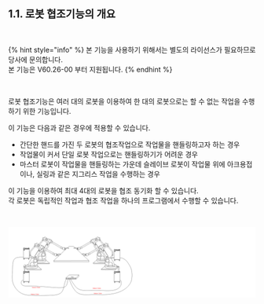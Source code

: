 ﻿## 1.1. 로봇 협조기능의 개요

<br>

{% hint style="info" %}
본 기능을 사용하기 위해서는 별도의 라이선스가 필요하므로 당사에 문의합니다. <br>
본 기능은 V60.26-00 부터 지원됩니다.
{% endhint %}

<br>

로봇 협조기능은 여러 대의 로봇을 이용하여 한 대의 로봇으로는 할 수 없는 작업을 수행하기 위한 기능입니다. 

이 기능은 다음과 같은 경우에 적용할 수 있습니다.

-	간단한 핸드를 가진 두 로봇의 협조작업으로 작업물을 핸들링하고자 하는 경우  
-	작업물이 커서 단일 로봇 작업으로는 핸들링하기가 어려운 경우   
-	마스터 로봇이 작업물을 핸들링하는 가운데 슬레이브 로봇이 작업물 위에 아크용접이나, 실링과 같은 지그리스 작업을 수행하는 경우   
 
이 기능을 이용하여 최대 4대의 로봇을 협조 동기화 할 수 있습니다.  
각 로봇은 독립적인 작업과 협조 작업을 하나의 프로그램에서 수행할 수 있습니다. 


<br>

![[그림 1.1] 로봇 협조 기능](../_assets/1-1.png)